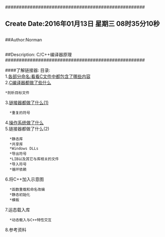 ###################################################
## Create Date:2016年01月13日 星期三 08时35分10秒
##
##Author:Norman
##
##Description: C/C++编译器原理
###################################################

####了解链接器:
目录:<br>
1.[各部分命名:看看C文件中都包含了哪些内容](./docs/Cfile.md) <br>
2.[C编译器都做了些什么](./docs/Ccompiler.md)<br>

    *剖析目标文件
3.[链接器都做了什么(1)](./docs/Linker.md)<br>

      *重复的符号
4.[操作系统做了什么](./docs/OSruntime.md)<br>
5.链接器都做了什么(2)<br>

      *静态库
      *共享库
      *Windows DLLs
      *导出符号
      *LIB以及其它与库相关的文件
      *导入符号
      *循环依赖
6.将C++加入示意图<br>

      *函数重载和命名改编
      *静态初始化
      *模板
7.运态载入库<br>

      *动态载入与C++特性交互
8.参考资料<br>
